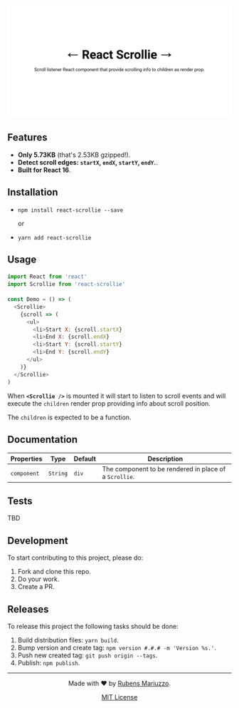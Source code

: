 <div align=center>

[![React Scrollie - Scroll listener React component that provide scrolling info to children as render prop.](banner.svg)](https://github.com/rmariuzzo/react-scrollie)

</div>

## Features

 - **Only 5.73KB** (that's 2.53KB gzipped!).
 - **Detect scroll edges: `startX`, `endX`, `startY`, `endY`.**.
 - **Built for React 16**.

## Installation

  - `npm install react-scrollie --save`

    or 

  - `yarn add react-scrollie`

## Usage

```js
import React from 'react'
import Scrollie from 'react-scrollie'

const Demo = () => (
  <Scrollie>
    {scroll => (
      <ul>
        <li>Start X: {scroll.startX}
        <li>End X: {scroll.endX}
        <li>Start Y: {scroll.startY}
        <li>End Y: {scroll.endY}
      </ul>
    )}
  </Scrollie>
)
```

When **`<Scrollie />`** is mounted it will start to listen to scroll events and will execute the `children` render prop providing info about scroll position.

The `children` is expected to be a function.

## Documentation

 | Properties  | Type       | Default       | Description |
 | ---         | ---        | ---           | ---         |
 | `component` | `String`   | `div`         | The component to be rendered in place of a `Scrollie`. |

## Tests

TBD

## Development

To start contributing to this project, please do:

 1. Fork and clone this repo.
 2. Do your work.
 3. Create a PR.

## Releases

To release this project the following tasks should be done:

 1. Build distribution files: `yarn build`.
 2. Bump version and create tag: `npm version #.#.# -m 'Version %s.'`.
 3. Push new created tag: `git push origin --tags`.
 4. Publish: `npm publish`.

---

 <div align=center>

Made with :heart: by [Rubens Mariuzzo](https://github.com/rmariuzzo).

[MIT License](LICENSE)

 </div>
